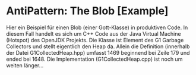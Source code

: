 # AntiPattern: The Blob [Example]
Hier ein Beispiel für einen Blob (einer Gott-Klasse) in produktiven Code. In diesem Fall handelt es sich um C++ Code aus der Java Virtual Machine (Hotspot) des OpenJDK Projekts. Die Klasse ist Element des G1 Garbage Collectors und stellt eigentlich den Heap da. Allein die Definition (innerhalb der Datei G1CollectedHeap.hpp) umfasst 1469 beginnend bei Zeile 179 und ended bei 1648. Die Implementation (G1CollectedHeap.cpp) ist noch um weiten länger...